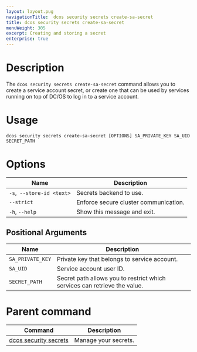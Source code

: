 ```yaml
---
layout: layout.pug
navigationTitle:  dcos security secrets create-sa-secret
title: dcos security secrets create-sa-secret
menuWeight: 305
excerpt: Creating and storing a secret
enterprise: true
---
```


# Description

The `dcos security secrets create-sa-secret` command allows you to create a service account secret, or create one that can be used by services running on top of DC/OS to log in to a service account.

# Usage

```
dcos security secrets create-sa-secret [OPTIONS] SA_PRIVATE_KEY SA_UID SECRET_PATH
```

# Options

| Name |  Description |
|---------|-------------|
| `-s`,` --store-id <text>` | Secrets backend to use.|
|  `--strict `    |        Enforce secure cluster communication.|
|  `-h`, `--help`    |       Show this message and exit.|

## Positional Arguments

| Name |  Description |
|---------|-------------|
|  `SA_PRIVATE_KEY` | Private key that belongs to service account. |
|  `SA_UID` | Service account user ID. |
|  `SECRET_PATH` | Secret path allows you to restrict which services can retrieve the value. |

# Parent command

| Command | Description |
|---------|-------------|
| [dcos security secrets](/1.12/cli/command-reference/dcos-security/dcos-security-secrets/) |  Manage your secrets. |